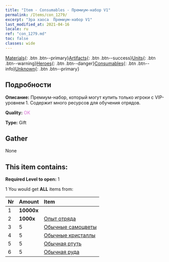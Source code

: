 ```yaml
---
title: "Item - Consumables - Премиум-набор V1"
permalink: /Items/con_1279/
excerpt: "Эра хаоса  Премиум-набор V1"
last_modified_at: 2021-04-16
locale: ru
ref: "con_1279.md"
toc: false
classes: wide
---
```

 [Materials](/ru/Items/){: .btn .btn--primary}[Artifacts](/ru/Items/Artifacts/){: .btn .btn--success}[Units](/ru/Items/Units/){: .btn .btn--warning}[Heroes](/ru/Items/Heroes/){: .btn .btn--danger}[Consumables](/ru/Items/Consumables/){: .btn .btn--info}[Unknown](/ru/Items/Unknown/){: .btn .btn--primary}

## Подробности
 **Описание:** Премиум-набор, который могут купить только игроки с VIP-уровнем 1. Содержит много ресурсов для обучения отрядов.

 **Quality:** <span style="color: #DA70D6">OK</span>

 **Type:** Gift

## Gather

  None

## This item contains:

 **Required Level to open:** 1

 1 You would get **ALL** items  from:

  | Nr | Amount |     Item    |
  |:---|:-------|:------------|
  | 1 |  **10000x** | <i class="fas fa-coins"/> |  | 
  | 2 |  **1000x** | [Опыт отряда](/ru/Items/con_902/) |  | 
  | 3 | 5 | [Обычные самоцветы](/ru/Items/mat_10/) |  | 
  | 4 | 5 | [Обычные кристаллы](/ru/Items/mat_11/) |  | 
  | 5 | 5 | [Обычная ртуть](/ru/Items/mat_8/) |  | 
  | 6 | 5 | [Обычная руда](/ru/Items/mat_6/) |  | 
